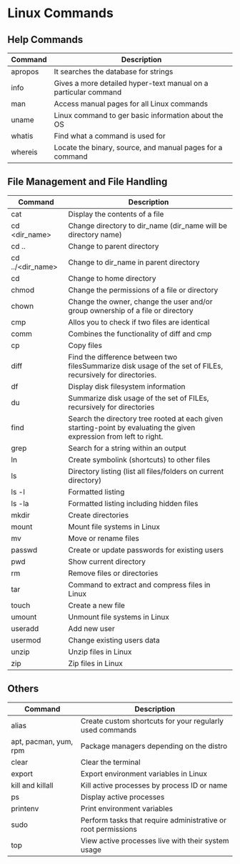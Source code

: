 # Linux Commands

## Help Commands
Command | Description 
--- | --- 
apropos | It searches the database for strings 
info | Gives a more detailed hyper-text manual on a particular command 
man | Access manual pages for all Linux commands 
uname | Linux command to ger basic information about the OS 
whatis | Find what a command is used for 
whereis | Locate the binary, source, and manual pages for a command

## File Management and File Handling
Command | Description 
--- | --- 
cat | Display the contents of a file
cd <dir_name> | Change directory to dir_name (dir_name will be directory name)
cd .. | Change to parent directory
cd ../<dir_name> | Change to dir_name in parent directory
cd | Change to home directory
chmod | Change the permissions of a file or directory
chown | Change the owner, change the user and/or group ownership of a file or directory
cmp | Allos you to check if two files are identical
comm | Combines the functionality of diff and cmp
cp | Copy files
diff | Find the difference between two filesSummarize disk usage of the set of FILEs, recursively for directories.
df | Display disk filesystem information
du | Summarize disk usage of the set of FILEs, recursively for directories
find | Search the directory tree rooted at each given starting-point by evaluating the given expression from left to right.
grep | Search for a string within an output
ln | Create symbolink (shortcuts) to other files
ls | Directory listing (list all files/folders on current directory)
ls -l | Formatted listing
ls -la | Formatted listing including hidden files
mkdir | Create directories
mount | Mount file systems in Linux
mv | Move or rename files
passwd | Create or update passwords for existing users
pwd | Show current directory
rm | Remove files or directories
tar | Command to extract and compress files in Linux
touch | Create a new file
umount | Unmount file systems in Linux
useradd | Add new user
usermod | Change existing users data
unzip | Unzip files in Linux
zip | Zip files in Linux

## Others
Command | Description 
--- | --- 
alias | Create custom shortcuts for your regularly used commands
apt, pacman, yum, rpm | Package managers depending on the distro
clear | Clear the terminal
export | Export environment variables in Linux
kill and killall | Kill active processes by process ID or name
ps | Display active processes
printenv | Print environment variables
sudo | Perform tasks that require administrative or root permissions
top | View active processes live with their system usage

